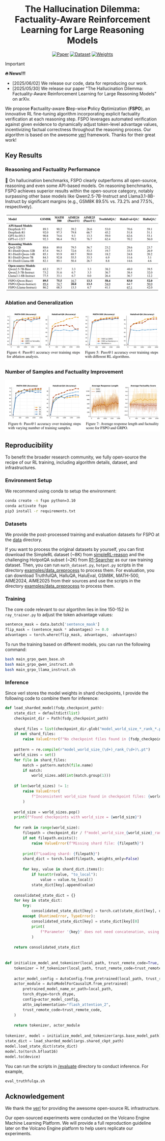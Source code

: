 <div align='center'>
<h1>The Hallucination Dilemma: Factuality-Aware Reinforcement Learning for Large Reasoning Models</h1>

<!-- TODO:  Thread,Paper,Dataset,Weights-->
[![Paper](https://img.shields.io/badge/paper-5f16a8?style=for-the-badge&logo=arxiv&logoColor=white)](https://www.arxiv.org/pdf/2505.24630)
[![Dataset](https://img.shields.io/badge/Datasets-4d8cd8?style=for-the-badge&logo=huggingface&logoColor=white)]()
[![Weights](https://img.shields.io/badge/Model%20Weights-63cad3?style=for-the-badge&logo=huggingface&logoColor=white)]()
</div>

> [!IMPORTANT]
> **🔥 News!!!**
> - [2025/06/02] We release our code, data for reproducing our work.
> - [2025/05/30] We release our paper "The Hallucination Dilemma: Factuality-Aware Reinforcement Learning for Large Reasoning Models" on arXiv.

We propose **F**actuality-aware **S**tep-wise **P**olicy **O**ptimization (**FSPO**), an innovative RL fine-tuning algorithm incorporating explicit factuality verification at each reasoning step. FSPO leverages automated verification against given evidence to dynamically adjust token-level advantage values, incentivizing factual correctness throughout the reasoning process. Our algorithm is based on the awesome [verl](https://github.com/volcengine/verl) framework. Thanks for their great work!

## Key Results

### Reasoning and Factuality Performance

🚀 On hallucination benchmarks, FSPO clearly outperforms all open-source, reasoning and even some API-based models. On reasoning benchmarks, FSPO achieves superior results within the open-source category, notably surpassing other base models like Qwen2.5-7B-Instruct and Llama3.1-8B-Instruct by significant margins (e.g., GSM8K 89.5% vs. 73.2% and 77.5%, respectively).

![alt text](assets/main.png)

### Ablation and Generalization

![alt text](assets/ab.png)

### Number of Samples and Factuality Improvement

![alt text](assets/cd.png)

## Reproducibility

To benefit the broader research community, we fully open-source the recipe of our RL training, including algorithm details, dataset, and infrastructures.

### Environment Setup

We recommend using conda to setup the environment:

```bash
conda create -n fspo python=3.10
conda activate fspo
pip3 install -r requirements.txt
```

### Datasets
We provide the post-processed training and evaluation datasets for FSPO at the [data](https://github.com/turboLJY/FSPO/tree/master/data) directory.

If you want to process the original datasets by yourself, you can first download the SimpleRL dataset (~8K) from [simpleRL-reason](https://github.com/hkust-nlp/simpleRL-reason) and the challenging HotpotQA subset (~2K) from [R1-Searcher](https://github.com/RUCAIBox/R1-Searcher) as our raw training dataset. Then, you can run ```math_dataset.py```, ```hotpot.py``` scripts in the directory [examples/data_preprocess](https://github.com/turboLJY/FSPO/tree/master/examples/data_preprocess) to process them. For evaluation, you can download TruthfulQA, HalluQA, HaluEval, GSM8K, MATH-500, AIME2024, AIME2025 from their sources and use the scripts in the directory [examples/data_preprocess](https://github.com/turboLJY/FSPO/tree/master/examples/data_preprocess) to process them.

### Training

The core code relevant to our algortihm lies in line 150-152 in ```ray_trainer.py``` to adjust the token advantage values:

```python
sentence_mask = data.batch['sentence_mask']
flip_mask = (sentence_mask * advantages) >= 0.0
advantages = torch.where(flip_mask, advantages, -advantages)
```

To run the training based on different models, you can run the following command:

```bash
bash main_grpo_qwen_base.sh
bash main_grpo_qwen_instruct.sh
bash main_grpo_llama_instruct.sh
```

### Inference

Since verl stores the model weights in shard checkpoints, I provide the following code to combine them for inference:

```python
def load_sharded_model(fsdp_checkpoint_path):
    state_dict = defaultdict(list)
    checkpoint_dir = Path(fsdp_checkpoint_path)

    shard_files = list(checkpoint_dir.glob("model_world_size_*_rank_*.pt"))
    if not shard_files:
        raise ValueError(f"No checkpoint files found in {fsdp_checkpoint_path}")

    pattern = re.compile(r"model_world_size_(\d+)_rank_(\d+)\.pt")
    world_sizes = set()
    for file in shard_files:
        match = pattern.match(file.name)
        if match:
            world_sizes.add(int(match.group(1)))

    if len(world_sizes) != 1:
        raise ValueError(
            f"Inconsistent world_size found in checkpoint files: {world_sizes}"
        )

    world_size = world_sizes.pop()
    print(f"Found checkpoints with world_size = {world_size}")

    for rank in range(world_size):
        filepath = checkpoint_dir / f"model_world_size_{world_size}_rank_{rank}.pt"
        if not filepath.exists():
            raise ValueError(f"Missing shard file: {filepath}")

        print(f"Loading shard: {filepath}")
        shard_dict = torch.load(filepath, weights_only=False)

        for key, value in shard_dict.items():
            if hasattr(value, "to_local"):
                value = value.to_local()
            state_dict[key].append(value)

    consolidated_state_dict = {}
    for key in state_dict:
        try:
            consolidated_state_dict[key] = torch.cat(state_dict[key], dim=0)
        except (RuntimeError, TypeError):
            consolidated_state_dict[key] = state_dict[key][0]
            print(
                f"Parameter '{key}' does not need concatenation, using first shard value"
            )

    return consolidated_state_dict


def initialize_model_and_tokenizer(local_path, trust_remote_code=True, torch_dtype=torch.bfloat16):
    tokenizer = hf_tokenizer(local_path, trust_remote_code=trust_remote_code)

    actor_model_config = AutoConfig.from_pretrained(local_path, trust_remote_code=trust_remote_code)
    actor_module = AutoModelForCausalLM.from_pretrained(
        pretrained_model_name_or_path=local_path,
        torch_dtype=torch_dtype,
        config=actor_model_config,
        attn_implementation="flash_attention_2",
        trust_remote_code=trust_remote_code,
    )

    return tokenizer, actor_module

tokenizer, model = initialize_model_and_tokenizer(args.base_model_path)
state_dict = load_sharded_model(args.shared_ckpt_path)
model.load_state_dict(state_dict)
model.to(torch.bfloat16)
model.to(device)
```

You can run the scripts in [/evaluate]() directory to conduct inference. For example, 

```bash
eval_truthfulqa.sh
```

## Acknowledgement

We thank the [verl](https://github.com/volcengine/verl) for providing the awesome open-source RL infrastructure.

Our open-sourced experiments were conducted on the Volcano Engine Machine Learning Platform. We will provide a full reproduction guideline later on the Volcano Engine platform to help users replicate our experiments.

<!-- ## Citation -->
